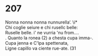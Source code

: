 # 207

Nonna nonna nonna nunnurella‘. \i*  
Chi coglie seiure e chi rusellc belle:  
Ruselle belle. i' ne vurria 'nu from….  
. Quanto la ronea (2) a chesta cupa imma-.  
Cupa jenna e C'lpa spettenata,  
Ligne capillo va ciente rue-ate. (31  


